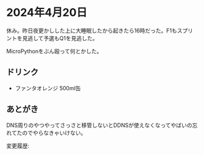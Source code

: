 # 2024年4月20日

休み。昨日夜更かしした上に大睡眠したから起きたら16時だった。F1もスプリントを見逃して予選もQ1を見逃した。

MicroPythonをぶん殴って何とかした。

## ドリンク

- ファンタオレンジ 500ml缶

## あとがき

DNS周りのやつやってさっさと移管しないとDDNSが使えなくなってやばいの忘れてたのでやらなきゃいけない。

変更履歴:  
